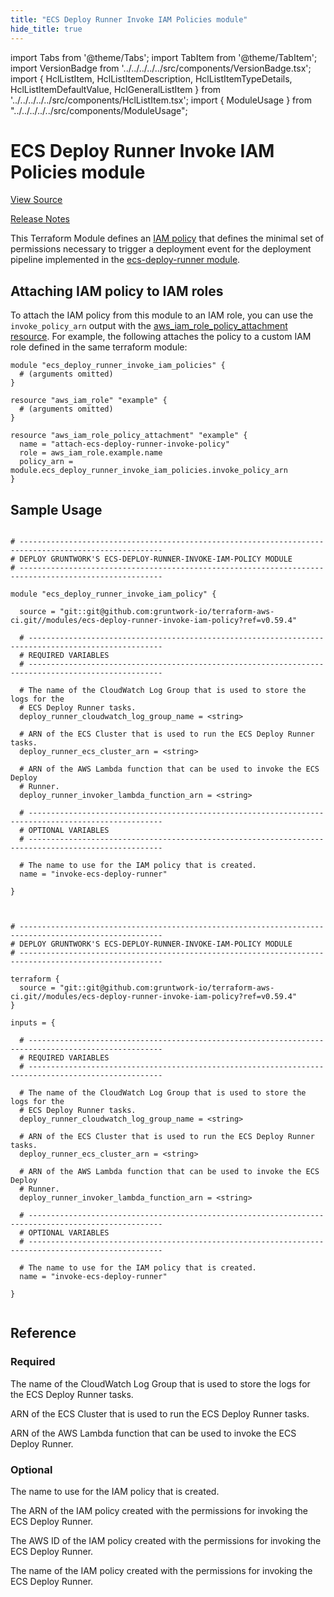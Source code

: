 ```yaml
---
title: "ECS Deploy Runner Invoke IAM Policies module"
hide_title: true
---
```


import Tabs from '@theme/Tabs';
import TabItem from '@theme/TabItem';
import VersionBadge from '../../../../../src/components/VersionBadge.tsx';
import { HclListItem, HclListItemDescription, HclListItemTypeDetails, HclListItemDefaultValue, HclGeneralListItem } from '../../../../../src/components/HclListItem.tsx';
import { ModuleUsage } from "../../../../../src/components/ModuleUsage";

<VersionBadge repoTitle="CI Modules" version="0.59.4" lastModifiedVersion="0.52.17"/>

# ECS Deploy Runner Invoke IAM Policies module

<a href="https://github.com/gruntwork-io/terraform-aws-ci/tree/v0.59.4/modules/ecs-deploy-runner-invoke-iam-policy" className="link-button" title="View the source code for this module in GitHub.">View Source</a>

<a href="https://github.com/gruntwork-io/terraform-aws-ci/releases/tag/v0.52.17" className="link-button" title="Release notes for only versions which impacted this module.">Release Notes</a>

This Terraform Module defines an [IAM
policy](https://docs.aws.amazon.com/IAM/latest/UserGuide/access_policies.html) that
defines the minimal set of permissions necessary to trigger a deployment event for the deployment pipeline implemented
in the [ecs-deploy-runner module](https://github.com/gruntwork-io/terraform-aws-ci/tree/v0.59.4/modules/ecs-deploy-runner).

## Attaching IAM policy to IAM roles

To attach the IAM policy from this module to an IAM role, you can use the `invoke_policy_arn` output with the
[aws_iam_role_policy_attachment
resource](https://www.terraform.io/docs/providers/aws/r/iam_role_policy_attachment.html). For example, the following
attaches the policy to a custom IAM role defined in the same terraform module:

```hcl
module "ecs_deploy_runner_invoke_iam_policies" {
  # (arguments omitted)
}

resource "aws_iam_role" "example" {
  # (arguments omitted)
}

resource "aws_iam_role_policy_attachment" "example" {
  name = "attach-ecs-deploy-runner-invoke-policy"
  role = aws_iam_role.example.name
  policy_arn = module.ecs_deploy_runner_invoke_iam_policies.invoke_policy_arn
}
```

## Sample Usage

<Tabs>
<TabItem value="terraform" label="Terraform" default>

```hcl title="main.tf"

# ------------------------------------------------------------------------------------------------------
# DEPLOY GRUNTWORK'S ECS-DEPLOY-RUNNER-INVOKE-IAM-POLICY MODULE
# ------------------------------------------------------------------------------------------------------

module "ecs_deploy_runner_invoke_iam_policy" {

  source = "git::git@github.com:gruntwork-io/terraform-aws-ci.git//modules/ecs-deploy-runner-invoke-iam-policy?ref=v0.59.4"

  # ----------------------------------------------------------------------------------------------------
  # REQUIRED VARIABLES
  # ----------------------------------------------------------------------------------------------------

  # The name of the CloudWatch Log Group that is used to store the logs for the
  # ECS Deploy Runner tasks.
  deploy_runner_cloudwatch_log_group_name = <string>

  # ARN of the ECS Cluster that is used to run the ECS Deploy Runner tasks.
  deploy_runner_ecs_cluster_arn = <string>

  # ARN of the AWS Lambda function that can be used to invoke the ECS Deploy
  # Runner.
  deploy_runner_invoker_lambda_function_arn = <string>

  # ----------------------------------------------------------------------------------------------------
  # OPTIONAL VARIABLES
  # ----------------------------------------------------------------------------------------------------

  # The name to use for the IAM policy that is created.
  name = "invoke-ecs-deploy-runner"

}


```

</TabItem>
<TabItem value="terragrunt" label="Terragrunt" default>

```hcl title="terragrunt.hcl"

# ------------------------------------------------------------------------------------------------------
# DEPLOY GRUNTWORK'S ECS-DEPLOY-RUNNER-INVOKE-IAM-POLICY MODULE
# ------------------------------------------------------------------------------------------------------

terraform {
  source = "git::git@github.com:gruntwork-io/terraform-aws-ci.git//modules/ecs-deploy-runner-invoke-iam-policy?ref=v0.59.4"
}

inputs = {

  # ----------------------------------------------------------------------------------------------------
  # REQUIRED VARIABLES
  # ----------------------------------------------------------------------------------------------------

  # The name of the CloudWatch Log Group that is used to store the logs for the
  # ECS Deploy Runner tasks.
  deploy_runner_cloudwatch_log_group_name = <string>

  # ARN of the ECS Cluster that is used to run the ECS Deploy Runner tasks.
  deploy_runner_ecs_cluster_arn = <string>

  # ARN of the AWS Lambda function that can be used to invoke the ECS Deploy
  # Runner.
  deploy_runner_invoker_lambda_function_arn = <string>

  # ----------------------------------------------------------------------------------------------------
  # OPTIONAL VARIABLES
  # ----------------------------------------------------------------------------------------------------

  # The name to use for the IAM policy that is created.
  name = "invoke-ecs-deploy-runner"

}


```

</TabItem>
</Tabs>




## Reference

<Tabs>
<TabItem value="inputs" label="Inputs" default>

### Required

<HclListItem name="deploy_runner_cloudwatch_log_group_name" requirement="required" type="string">
<HclListItemDescription>

The name of the CloudWatch Log Group that is used to store the logs for the ECS Deploy Runner tasks.

</HclListItemDescription>
</HclListItem>

<HclListItem name="deploy_runner_ecs_cluster_arn" requirement="required" type="string">
<HclListItemDescription>

ARN of the ECS Cluster that is used to run the ECS Deploy Runner tasks.

</HclListItemDescription>
</HclListItem>

<HclListItem name="deploy_runner_invoker_lambda_function_arn" requirement="required" type="string">
<HclListItemDescription>

ARN of the AWS Lambda function that can be used to invoke the ECS Deploy Runner.

</HclListItemDescription>
</HclListItem>

### Optional

<HclListItem name="name" requirement="optional" type="string">
<HclListItemDescription>

The name to use for the IAM policy that is created.

</HclListItemDescription>
<HclListItemDefaultValue defaultValue="&quot;invoke-ecs-deploy-runner&quot;"/>
</HclListItem>

</TabItem>
<TabItem value="outputs" label="Outputs">

<HclListItem name="arn">
<HclListItemDescription>

The ARN of the IAM policy created with the permissions for invoking the ECS Deploy Runner.

</HclListItemDescription>
</HclListItem>

<HclListItem name="id">
<HclListItemDescription>

The AWS ID of the IAM policy created with the permissions for invoking the ECS Deploy Runner.

</HclListItemDescription>
</HclListItem>

<HclListItem name="name">
<HclListItemDescription>

The name of the IAM policy created with the permissions for invoking the ECS Deploy Runner.

</HclListItemDescription>
</HclListItem>

</TabItem>
</Tabs>

<!-- ##DOCS-SOURCER-START
{
  "originalSources": [
    "https://github.com/gruntwork-io/terraform-aws-ci/tree/v0.59.4/modules/ecs-deploy-runner-invoke-iam-policy/readme.md",
    "https://github.com/gruntwork-io/terraform-aws-ci/tree/v0.59.4/modules/ecs-deploy-runner-invoke-iam-policy/variables.tf",
    "https://github.com/gruntwork-io/terraform-aws-ci/tree/v0.59.4/modules/ecs-deploy-runner-invoke-iam-policy/outputs.tf"
  ],
  "sourcePlugin": "module-catalog-api",
  "hash": "edfe78c20f83e8a3f1b97aa6e28a4559"
}
##DOCS-SOURCER-END -->
